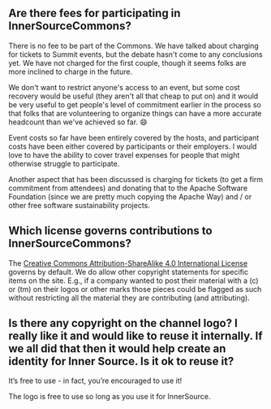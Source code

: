 ## Are there fees for participating in InnerSourceCommons?
There is no fee to be part of the Commons. We have talked about charging for tickets to Summit events, but the debate hasn't come to any conclusions yet. We have not charged for the first couple, though it seems folks are more inclined to charge in the future.

We don't want to restrict anyone's access to an event, but some cost recovery would be useful (they aren't all that cheap to put on) and it would be very useful to get people's level of commitment earlier in the process so that folks that are volunteering to organize things can have a more accurate headcount than we've achieved so far. :smile:

Event costs so far have been entirely covered by the hosts, and participant costs have been either covered by participants or their employers. I would love to have the ability to cover travel expenses for people that might otherwise struggle to participate.

Another aspect that has been discussed is charging for tickets (to get a firm commitment from attendees) and donating that to the Apache Software Foundation (since we are pretty much copying the Apache Way) and / or other free software sustainability projects.

## Which license governs contributions to InnerSourceCommons?
The [Creative Commons Attribution-ShareAlike 4.0 International License](http://creativecommons.org/licenses/by-sa/4.0/) governs by default. We do allow other copyright statements for specific items on the site. E.g., if a company wanted to post their material with a (c) or (tm) on their logos or other marks those pieces could be flagged as such without restricting all the material they are contributing (and attributing).

## Is there any copyright on the channel logo?  I really like it and would like to reuse it internally. If we all did that then it would help create an identity for Inner Source. Is it ok to reuse it?

It’s free to use - in fact, you’re encouraged to use it!

The logo is free to use so long as you use it for InnerSource.